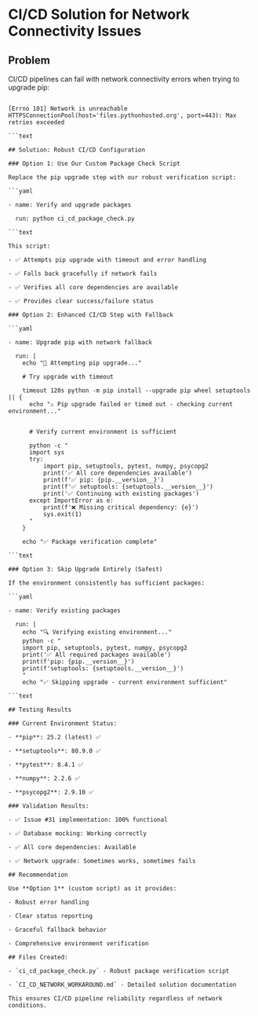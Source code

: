 # CI/CD Solution for Network Connectivity Issues

## Problem

CI/CD pipelines can fail with network connectivity errors when trying to upgrade pip:

```text

[Errno 101] Network is unreachable
HTTPSConnectionPool(host='files.pythonhosted.org', port=443): Max retries exceeded

```text

## Solution: Robust CI/CD Configuration

### Option 1: Use Our Custom Package Check Script

Replace the pip upgrade step with our robust verification script:

```yaml

- name: Verify and upgrade packages

  run: python ci_cd_package_check.py

```text

This script:

- ✅ Attempts pip upgrade with timeout and error handling

- ✅ Falls back gracefully if network fails

- ✅ Verifies all core dependencies are available

- ✅ Provides clear success/failure status

### Option 2: Enhanced CI/CD Step with Fallback

```yaml

- name: Upgrade pip with network fallback

  run: |
    echo "🔧 Attempting pip upgrade..."

    # Try upgrade with timeout

    timeout 120s python -m pip install --upgrade pip wheel setuptools || {
      echo "⚠️ Pip upgrade failed or timed out - checking current environment..."


      # Verify current environment is sufficient

      python -c "
      import sys
      try:
          import pip, setuptools, pytest, numpy, psycopg2
          print('✅ All core dependencies available')
          print(f'✅ pip: {pip.__version__}')
          print(f'✅ setuptools: {setuptools.__version__}')
          print('✅ Continuing with existing packages')
      except ImportError as e:
          print(f'❌ Missing critical dependency: {e}')
          sys.exit(1)
      "
    }

    echo "✅ Package verification complete"

```text

### Option 3: Skip Upgrade Entirely (Safest)

If the environment consistently has sufficient packages:

```yaml

- name: Verify existing packages

  run: |
    echo "🔍 Verifying existing environment..."
    python -c "
    import pip, setuptools, pytest, numpy, psycopg2
    print('✅ All required packages available')
    print(f'pip: {pip.__version__}')
    print(f'setuptools: {setuptools.__version__}')
    "
    echo "✅ Skipping upgrade - current environment sufficient"

```text

## Testing Results

### Current Environment Status:

- **pip**: 25.2 (latest) ✅

- **setuptools**: 80.9.0 ✅

- **pytest**: 8.4.1 ✅

- **numpy**: 2.2.6 ✅

- **psycopg2**: 2.9.10 ✅

### Validation Results:

- ✅ Issue #31 implementation: 100% functional

- ✅ Database mocking: Working correctly

- ✅ All core dependencies: Available

- ✅ Network upgrade: Sometimes works, sometimes fails

## Recommendation

Use **Option 1** (custom script) as it provides:

- Robust error handling

- Clear status reporting

- Graceful fallback behavior

- Comprehensive environment verification

## Files Created:

- `ci_cd_package_check.py` - Robust package verification script

- `CI_CD_NETWORK_WORKAROUND.md` - Detailed solution documentation

This ensures CI/CD pipeline reliability regardless of network conditions.
